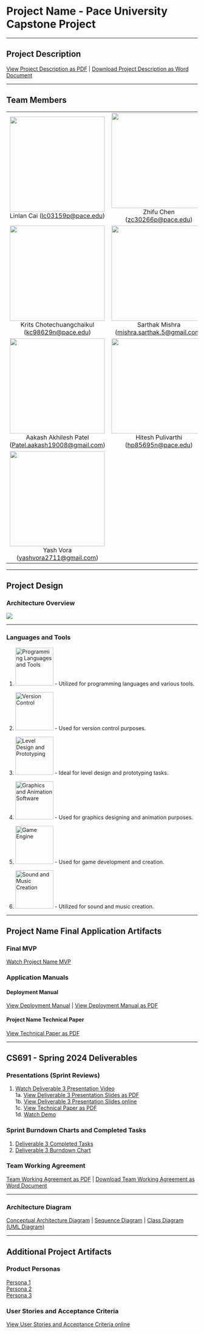 # Project Name - Pace University Capstone Project

***

## Project Description
[View Project Description as PDF](https://github.com/lialazyoaf/CS691_CapstoneProject/blob/main/Artifacts/Project%20Description/Project%20Description.pdf) | [Download Project Description as Word Document](https://github.com/lialazyoaf/CS691_CapstoneProject/blob/main/Artifacts/Project%20Description/Project%20Description.docx)

***

## Team Members

<table style="width:100%" border="0" cellspacing="0" cellpadding="0">
  <tr>
    <td align="center" valign="center">
      <img src="https://github.com/lialazyoaf/CS691_CapstoneProject/blob/main/Artifacts/Wiki%20Images/team%20member%20images/linlan.jpeg" width="250"><br />
      Linlan Cai (<a href="mailto:lc03159p@pace.edu">lc03159p@pace.edu</a>)
    </td>
    <td align="center" valign="center">
      <img src="https://github.com/lialazyoaf/CS691_CapstoneProject/blob/main/Artifacts/Wiki%20Images/team%20member%20images/zhifu.jpg" width="250"><br />
      Zhifu Chen (<a href="mailto:zc30266p@pace.edu">zc30266p@pace.edu</a>)
    </td>
  </tr>
  <tr>
    <td align="center" valign="center">
      <img src="https://github.com/lialazyoaf/CS691_CapstoneProject/blob/main/Artifacts/Wiki%20Images/team%20member%20images/krtis.jpg" width="250"><br />
      Krits Chotechuangchaikul (<a href="mailto:kc98629n@pace.edu">kc98629n@pace.edu</a>)
    </td>
    <td align="center" valign="center">
      <img src="https://github.com/lialazyoaf/CS691_CapstoneProject/blob/main/Artifacts/Wiki%20Images/team%20member%20images/sarthak.jpg" width="250"><br />
      Sarthak Mishra (<a href="mailto:mishra.sarthak.5@gmail.com">mishra.sarthak.5@gmail.com</a>)
    </td>
  </tr>
  <tr>
    <td align="center" valign="center">
      <img src="https://github.com/lialazyoaf/CS691_CapstoneProject/blob/main/Artifacts/Wiki%20Images/team%20member%20images/Akaash.jpeg" width="250"><br />
      Aakash Akhilesh Patel (<a href="mailto:hPatel.aakash19008@gmail.com">Patel.aakash19008@gmail.com</a>)
    </td>
    <td align="center" valign="center">
      <img src="https://github.com/lialazyoaf/CS691_CapstoneProject/blob/main/Artifacts/Wiki%20Images/team%20member%20images/hitesh.jpg" width="250"><br />
      Hitesh Pulivarthi (<a href="mailto:hp85695n@pace.edu">hp85695n@pace.edu</a>)
    </td>
  </tr>
  <tr>
    <td align="center" valign="center">
      <img src="https://github.com/lialazyoaf/CS691_CapstoneProject/blob/main/Artifacts/Wiki%20Images/team%20member%20images/Yash.jpeg" width="250"><br />
      Yash Vora (<a href="yashvora2711@gmail.com">yashvora2711@gmail.com</a>)
    </td>
    <td align="center" valign="center">
      <!-- Add empty cell for spacing or additional members -->
    </td>
  </tr>
</table>


***

## Project Design
### Architecture Overview
<img src="https://github.com/lialazyoaf/CS691_CapstoneProject/blob/main/Artifacts/Architecture%20Diagram/Conceptual%20Architecture%20Diagram.png">

***

### Languages and Tools
1. <img src="https://github.com/lialazyoaf/CS691_CapstoneProject/raw/main/Artifacts/Wiki%20Images/tool%20icons/OiVSGhKqC9uzmQu0ShhCxpaMXPF-JjL86ncsPgmVtLzcNQZNHOHkG7tH77Dx92S2U-Yr7WBV47qJ5JyBb1QtA0KJXBJ0cclPe03dMyQF_dbcLoUjU_HHaeHlzGp0.jpg" alt="Programming Languages and Tools" width="100"/> - Utilized for programming languages and various tools.

2. <img src="https://github.com/lialazyoaf/CS691_CapstoneProject/raw/main/Artifacts/Wiki%20Images/tool%20icons/T3EZu2T5V4yOaxFj6OiI-81N-hjQmaemG5-yCC7ZjOQvX_J_af5Z_LoFhsNN_AzWh3xUzEsvF5fNzS4Ol9UB8HsHNC6bKfskTO6REJGe8IJHzmuaCGguXHUL41CF.jpg" alt="Version Control" width="100"/> - Used for version control purposes.

3. <img src="https://github.com/lialazyoaf/CS691_CapstoneProject/raw/main/Artifacts/Wiki%20Images/tool%20icons/iIHXGKFboexTwUSNqiXnjTcRggX9Q-o48kA8-n9ISP9ihhfm8y6yWd6q3oQqtx7DymzfdbONt0Jwasdmu-bmlr8USsSBxcAGoUvpuMQ7VrW1esHefdmmUPbzduap.jpg" alt="Level Design and Prototyping" width="100"/> - Ideal for level design and prototyping tasks.

4. <img src="https://github.com/lialazyoaf/CS691_CapstoneProject/raw/main/Artifacts/Wiki%20Images/tool%20icons/kbboNE1qwGIp45ghwnMpx5WkIHUEnEnwg-Tp9j_CO2NAP4zikDf0YxE6iAp7r4f2-6EDsPHVbBBLexvIxG5LhxYu_WQBFaW3qsveBdrICVHD0zPM8uGrHJ9Ryck_.jpg" alt="Graphics and Animation Software" width="100"/> - Used for graphics designing and animation purposes.

5. <img src="https://github.com/lialazyoaf/CS691_CapstoneProject/raw/main/Artifacts/Wiki%20Images/tool%20icons/xKHozANDn-8BfkMv4bJDiiOgA6iU8egKSfjgYXlCEia2o0NvAdoqpVRZOnYJ5qiwyvTqsZcPCr9ygmqUVp08Ov1iK4hvKhi6HZLPAfYpINKIIb6vDBNmAXOry43O.jpg" alt="Game Engine" width="100"/> - Used for game development and creation.

6. <img src="https://github.com/lialazyoaf/CS691_CapstoneProject/raw/main/Artifacts/Wiki%20Images/tool%20icons/zWXo98K-cKpbIutpQPt-q9_ka2lqIBWzgE2DsP3xAm2q4BbaMSUwy5_WWn9FLS9dovTxDuQD3OsALvB_Q8HoH1YWrioe_vl0RdjY0h2gEjNU9IFvqUE1viXityHl.jpg" alt="Sound and Music Creation" width="100"/> - Utilized for sound and music creation.

***

## Project Name Final Application Artifacts

### Final MVP 

[Watch Project Name MVP](https://github.com/lialazyoaf/CS691_CapstoneProject/blob/main/Artifacts/MVP%20Diagram.png)

### Application Manuals

#### Deployment Manual

[View Deployment Manual](https://github.com/lialazyoaf/CS691_CapstoneProject/blob/main/Artifacts/Deployment%20Manual_%20Detailed%20Guide%20to%20Downloading%2C%20Unzipping%2C%20Importing%2C%20and%20Playing%20a%20Game%20in%20Unity-3.pdf) | [View Deployment Manual as PDF](https://github.com/lialazyoaf/CS691_CapstoneProject/blob/main/Artifacts/Deployment%20Manual_%20Detailed%20Guide%20to%20Downloading%2C%20Unzipping%2C%20Importing%2C%20and%20Playing%20a%20Game%20in%20Unity-3.pdf) 



#### Project Name Technical Paper

[View Technical Paper as PDF]([https://github.com/lialazyoaf/CS691_CapstoneProject/blob/main/Artifacts/Slides/Sprint3-slides.pdf](https://github.com/lialazyoaf/CS691_CapstoneProject/blob/main/The%20Great%20Escape%20Technical%20Paper.pdf))

***


## CS691 - Spring 2024 Deliverables


### Presentations (Sprint Reviews)
1. [Watch Deliverable 3 Presentation Video](https://www.youtube.com/watch?v=sYIaRKJ9FqE&feature=youtu.be)
<br />1a. [View Deliverable 3 Presentation Slides as PDF](https://github.com/lialazyoaf/CS691_CapstoneProject/blob/main/Artifacts/Slides/Sprint3-slides.pdf)
<br />1b. <a id="raw-url" href="https://docs.google.com/presentation/d/e/2PACX-1vSD8NUV5f2ErI39TN7-Fv_50uw1LwvZyNpn2rxxMgzBbOnd3jgdDyILCQbk58Pv_NFCwOhdajK5fDEn/pub?start=false&loop=false&delayms=3000">View  Deliverable 3 Presentation Slides online</a>
<br />1c. [View Technical Paper as PDF](https://github.com/lialazyoaf/CS691_CapstoneProject/blob/main/The%20Great%20Escape%20Technical%20Paper.pdf)
<br />1d. [Watch Demo](https://github.com/lialazyoaf/CS691_CapstoneProject/blob/main/Artifacts/demo%20vedio.mp4)



### Sprint Burndown Charts and Completed Tasks

1. [Deliverable 3 Completed Tasks](https://github.com/lialazyoaf/CS691_CapstoneProject/blob/main/Artifacts/Sprint%20Burndown%20Charts%20and%20Completed%20Tasks/sprint%203%20-%20completed%20task.JPG)
2. [Deliverable 3 Burndown Chart ](https://github.com/lialazyoaf/CS691_CapstoneProject/blob/main/Artifacts/Sprint%20Burndown%20Charts%20and%20Completed%20Tasks/sprint%203%20-%20burndown.png)



### Team Working Agreement

[Team Working Agreement as PDF](https://github.com/lialazyoaf/CS691_CapstoneProject/blob/main/Artifacts/Team%20Working%20Agreement/Teamwork%20Agreement.pdf) | <a id="raw-url" href="https://github.com/lialazyoaf/CS691_CapstoneProject/blob/main/Artifacts/Team%20Working%20Agreement/.DS_Store">Download Team Working Agreement as Word Document</a>


***

### Architecture Diagram

[Conceptual Architecture Diagram](https://github.com/lialazyoaf/CS691_CapstoneProject/blob/main/Artifacts/Architecture%20Diagram/Conceptual%20Architecture%20Diagram.png) | [Sequence Diagram](https://github.com/lialazyoaf/CS691_CapstoneProject/blob/main/Artifacts/Architecture%20Diagram/Sequence%20Diagram%20.png) | [Class Diagram (UML Diagram)](https://github.com/lialazyoaf/CS691_CapstoneProject/blob/main/Artifacts/Architecture%20Diagram/Class%20Diagram%20(UML%20Diagram).png) 

***


## Additional Project Artifacts

### Product Personas
[Persona 1](https://github.com/lialazyoaf/CS691_CapstoneProject/blob/main/Artifacts/Product%20Personas/persona%201.png)
<br/>
[Persona 2](https://github.com/lialazyoaf/CS691_CapstoneProject/blob/main/Artifacts/Product%20Personas/persona%202.png)
<br/>
[Persona 3](https://github.com/lialazyoaf/CS691_CapstoneProject/blob/main/Artifacts/Product%20Personas/persona%203.png)


### User Stories and Acceptance Criteria
[View User Stories and Acceptance Criteria online](https://github.com/lialazyoaf/CS691_CapstoneProject/issues?q=is%3Aopen+is%3Aissue+label%3A%22User+Story%22) 


